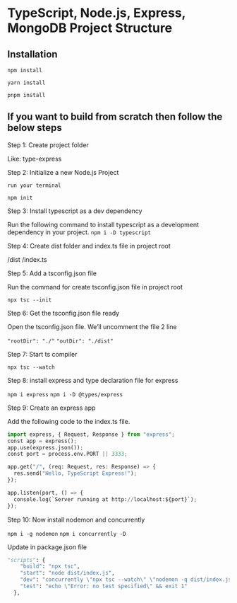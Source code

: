 # TypeScript, Node.js, Express, MongoDB Project Structure

## Installation

`npm install`

`yarn install`

`pnpm install`

## If you want to build from scratch then follow the below steps

Step 1: Create project folder

Like: type-express

Step 2: Initialize a new Node.js Project

    run your terminal

`npm init`

Step 3: Install typescript as a dev dependency

Run the following command to install typescript as a development dependency in your project.
`npm i -D typescript`

Step 4: Create dist folder and index.ts file in project root

/dist
/index.ts

Step 5: Add a tsconfig.json file

Run the command for create tsconfig.json file in project root

`npx tsc --init`

Step 6: Get the tsconfig.json file ready

Open the tsconfig.json file. We’ll uncomment the file 2 line

`"rootDir": "./"`
`"outDir": "./dist"`

Step 7: Start ts compiler

`npx tsc --watch`

Step 8: install express and type declaration file for express

`npm i express`
`npm i -D @types/express`

Step 9: Create an express app

Add the following code to the index.ts file.

```python
import express, { Request, Response } from "express";
const app = express();
app.use(express.json());
const port = process.env.PORT || 3333;

app.get("/", (req: Request, res: Response) => {
  res.send("Hello, TypeScript Express!");
});

app.listen(port, () => {
  console.log(`Server running at http://localhost:${port}`);
});
```

Step 10: Now install nodemon and concurrently

`npm i -g nodemon`
`npm i concurrently -D`

Update in package.json file

```python
"scripts": {
    "build": "npx tsc",
    "start": "node dist/index.js",
    "dev": "concurrently \"npx tsc --watch\" \"nodemon -q dist/index.js\"",
    "test": "echo \"Error: no test specified\" && exit 1"
  },
```
